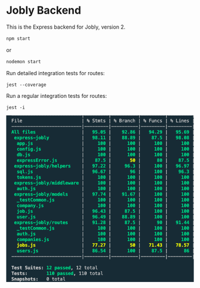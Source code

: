 # Jobly Backend

This is the Express backend for Jobly, version 2.

```js
npm start
```
or
```js
nodemon start
```
    
Run detailed integration tests for routes:
```
jest --coverage
```
Run a regular integration tests for routes:
```
jest -i
```

<img src="snapshot_test.png" width="800">
